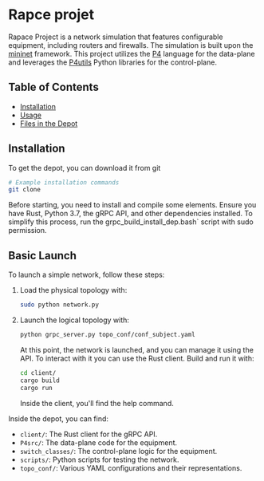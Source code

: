# Rapce projet 

Rapace Project is a network simulation that features configurable equipment, including routers and firewalls. The simulation is built upon the [mininet](https://github.com/nsg-ethz/mini_internet_project) framework. This project utilizes the [P4](https://p4.org/p4-spec/docs/P4-16-v1.0.0-spec.html) language for the data-plane and leverages the [P4utils](https://github.com/nsg-ethz/p4-utils) Python libraries for the control-plane.

## Table of Contents

- [Installation](#installation)
- [Usage](#usage)
- [Files in the Depot](#files-in-the-depot)

## Installation

To get the depot, you can download it from git 
```bash
# Example installation commands
git clone 
```

Before starting, you need to install and compile some elements. Ensure you have Rust, Python 3.7, the gRPC API, and other dependencies installed. To simplify this process, run the grpc_build_install_dep.bash` script with sudo permission.

## Basic Launch

To launch a simple network, follow these steps:

1. Load the physical topology with:

    ```bash
    sudo python network.py
    ```

2. Launch the logical topology with:

    ```bash
    python grpc_server.py topo_conf/conf_subject.yaml
    ```

    At this point, the network is launched, and you can manage it using the API. To interact with it you can use the Rust client. Build and run it with:

    ```bash
    cd client/
    cargo build
    cargo run
    ```

    Inside the client, you'll find the help command.

Inside the depot, you can find:

- `client/`: The Rust client for the gRPC API.
- `P4src/`: The data-plane code for the equipment.
- `switch_classes/`: The control-plane logic for the equipment.
- `scripts/`: Python scripts for testing the network.
- `topo_conf/`: Various YAML configurations and their representations.


  




